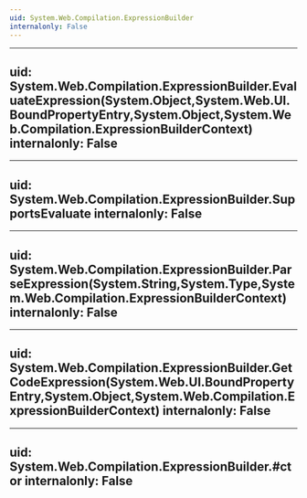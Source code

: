 ```yaml
---
uid: System.Web.Compilation.ExpressionBuilder
internalonly: False
---
```


---
uid: System.Web.Compilation.ExpressionBuilder.EvaluateExpression(System.Object,System.Web.UI.BoundPropertyEntry,System.Object,System.Web.Compilation.ExpressionBuilderContext)
internalonly: False
---

---
uid: System.Web.Compilation.ExpressionBuilder.SupportsEvaluate
internalonly: False
---

---
uid: System.Web.Compilation.ExpressionBuilder.ParseExpression(System.String,System.Type,System.Web.Compilation.ExpressionBuilderContext)
internalonly: False
---

---
uid: System.Web.Compilation.ExpressionBuilder.GetCodeExpression(System.Web.UI.BoundPropertyEntry,System.Object,System.Web.Compilation.ExpressionBuilderContext)
internalonly: False
---

---
uid: System.Web.Compilation.ExpressionBuilder.#ctor
internalonly: False
---

